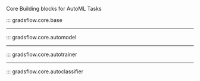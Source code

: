 Core Building blocks for AutoML Tasks

::: gradsflow.core.base

---

::: gradsflow.core.automodel

---

::: gradsflow.core.autotrainer

---

::: gradsflow.core.autoclassifier
